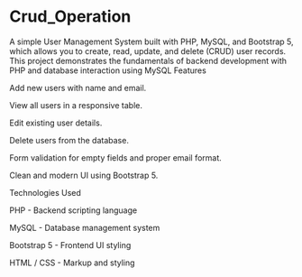 # Crud_Operation
A simple User Management System built with PHP, MySQL, and Bootstrap 5, which allows you to create, read, update, and delete (CRUD) user records. This project demonstrates the fundamentals of backend development with PHP and database interaction using MySQL
Features

Add new users with name and email.

View all users in a responsive table.

Edit existing user details.

Delete users from the database.

Form validation for empty fields and proper email format.

Clean and modern UI using Bootstrap 5.

Technologies Used

PHP - Backend scripting language

MySQL - Database management system

Bootstrap 5 - Frontend UI styling

HTML / CSS - Markup and styling
